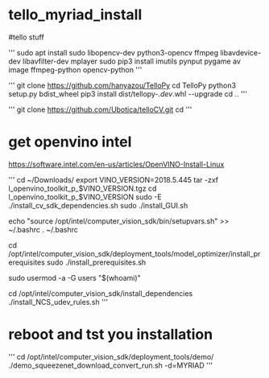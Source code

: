 # tello_myriad_install

#tello stuff

'''
sudo apt install sudo libopencv-dev python3-opencv ffmpeg libavdevice-dev libavfilter-dev mplayer
sudo pip3 install imutils pynput pygame av image ffmpeg-python opencv-python
'''

'''
git clone https://github.com/hanyazou/TelloPy
cd TelloPy
python3 setup.py bdist_wheel
pip3 install dist/tellopy-*.dev*.whl --upgrade
cd ..
'''

'''
git clone https://github.com/Ubotica/telloCV.git
cd 
'''



# get openvino intel
https://software.intel.com/en-us/articles/OpenVINO-Install-Linux

'''
cd ~/Downloads/
export VINO_VERSION=2018.5.445
tar -zxf l_openvino_toolkit_p_$VINO_VERSION.tgz
cd l_openvino_toolkit_p_$VINO_VERSION
sudo -E ./install_cv_sdk_dependencies.sh
sudo ./install_GUI.sh

echo "source /opt/intel/computer_vision_sdk/bin/setupvars.sh" >> ~/.bashrc
. ~/.bashrc

cd /opt/intel/computer_vision_sdk/deployment_tools/model_optimizer/install_prerequisites
sudo ./install_prerequisites.sh

sudo usermod -a -G users "$(whoami)"

cd /opt/intel/computer_vision_sdk/install_dependencies
./install_NCS_udev_rules.sh 
'''

# reboot and tst you installation
'''
cd /opt/intel/computer_vision_sdk/deployment_tools/demo/
./demo_squeezenet_download_convert_run.sh -d=MYRIAD
'''



